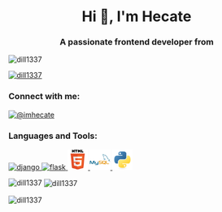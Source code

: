 <h1 align="center">Hi 👋, I'm Hecate</h1>
<h3 align="center">A passionate frontend developer from</h3>

<p align="left"> <img src="https://komarev.com/ghpvc/?username=dill1337&label=Profile%20views&color=0e75b6&style=flat" alt="dill1337" /> </p>

<p align="left"> <a href="https://github.com/ryo-ma/github-profile-trophy"><img src="https://github-profile-trophy.vercel.app/?username=dill1337" alt="dill1337" /></a> </p>

<h3 align="left">Connect with me:</h3>
<p align="left">
<a href="https://www.youtube.com/c/@imhecate" target="blank"><img align="center" src="https://raw.githubusercontent.com/rahuldkjain/github-profile-readme-generator/master/src/images/icons/Social/youtube.svg" alt="@imhecate" height="30" width="40" /></a>
</p>

<h3 align="left">Languages and Tools:</h3>
<p align="left"> <a href="https://www.djangoproject.com/" target="_blank" rel="noreferrer"> <img src="https://cdn.worldvectorlogo.com/logos/django.svg" alt="django" width="40" height="40"/> </a> <a href="https://flask.palletsprojects.com/" target="_blank" rel="noreferrer"> <img src="https://www.vectorlogo.zone/logos/pocoo_flask/pocoo_flask-icon.svg" alt="flask" width="40" height="40"/> </a> <a href="https://www.w3.org/html/" target="_blank" rel="noreferrer"> <img src="https://raw.githubusercontent.com/devicons/devicon/master/icons/html5/html5-original-wordmark.svg" alt="html5" width="40" height="40"/> </a> <a href="https://www.mysql.com/" target="_blank" rel="noreferrer"> <img src="https://raw.githubusercontent.com/devicons/devicon/master/icons/mysql/mysql-original-wordmark.svg" alt="mysql" width="40" height="40"/> </a> <a href="https://www.python.org" target="_blank" rel="noreferrer"> <img src="https://raw.githubusercontent.com/devicons/devicon/master/icons/python/python-original.svg" alt="python" width="40" height="40"/> </a> </p>

<p><img align="left" src="https://github-readme-stats.vercel.app/api/top-langs?username=dill1337&show_icons=true&locale=en&layout=compact" alt="dill1337" /></p>

<p>&nbsp;<img align="center" src="https://github-readme-stats.vercel.app/api?username=dill1337&show_icons=true&locale=en" alt="dill1337" /></p>

<p><img align="center" src="https://github-readme-streak-stats.herokuapp.com/?user=dill1337&" alt="dill1337" /></p>

